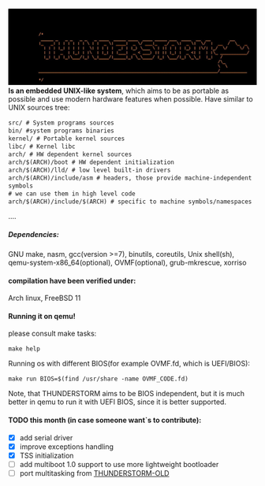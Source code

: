 ![THUNDERSTORM_LOGO](boot/TH.jpg)
**Is an embedded UNIX-like system**, which aims 
to be as portable as possible and use modern hardware features when possible.
Have similar to UNIX sources tree:
```
src/ # System programs sources
bin/ #system programs binaries
kernel/ # Portable kernel sources
libc/ # Kernel libc
arch/ # HW dependent kernel sources
arch/$(ARCH)/boot # HW dependent initialization
arch/$(ARCH)/lld/ # low level built-in drivers
arch/$(ARCH)/include/asm # headers, those provide machine-independent symbols
# we can use them in high level code
arch/$(ARCH)/include/$(ARCH) # specific to machine symbols/namespaces
```
....

##### Dependencies:
GNU make,
nasm,
gcc(version >=7), 
binutils, 
coreutils,
Unix shell(sh),
qemu-system-x86_64(optional),
OVMF(optional), 
grub-mkrescue,
xorriso
#### compilation have been verified under:
Arch linux,
FreeBSD 11
#### Running it on qemu!
please consult make tasks:
```
make help
```
Running os with different BIOS(for example OVMF.fd, which is UEFI/BIOS):
```
make run BIOS=$(find /usr/share -name OVMF_CODE.fd)
```
Note, that THUNDERSTORM aims to be BIOS independent, 
but it is much better in qemu to run it with UEFI BIOS, since
it is better supported.

#### TODO this month (in case someone want`s to contribute):
- [x] add serial driver
- [x] improve exceptions handling
- [x] TSS initialization
- [ ] add multiboot 1.0 support to use more lightweight bootloader
- [ ] port multitasking from [THUNDERSTORM-OLD](http://github.com/Igor1101/THUNDERSTORM-OLD)

